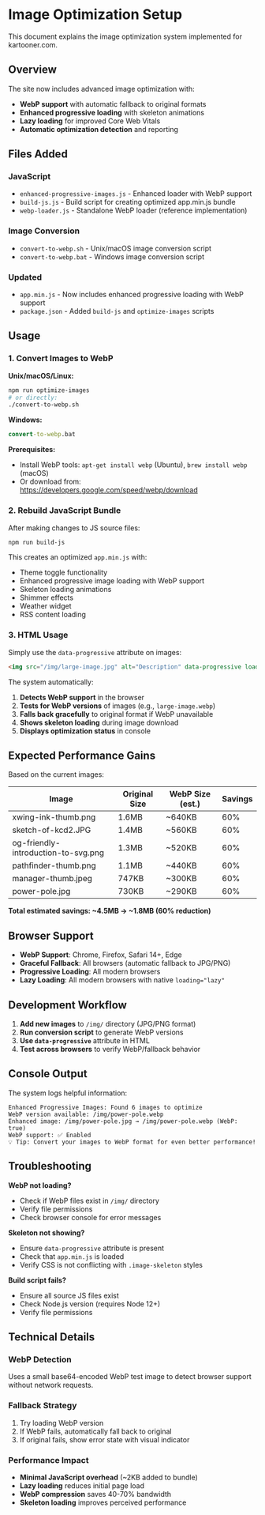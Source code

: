 # Image Optimization Setup

This document explains the image optimization system implemented for kartooner.com.

## Overview

The site now includes advanced image optimization with:
- **WebP support** with automatic fallback to original formats
- **Enhanced progressive loading** with skeleton animations  
- **Lazy loading** for improved Core Web Vitals
- **Automatic optimization detection** and reporting

## Files Added

### JavaScript
- `enhanced-progressive-images.js` - Enhanced loader with WebP support
- `build-js.js` - Build script for creating optimized app.min.js bundle
- `webp-loader.js` - Standalone WebP loader (reference implementation)

### Image Conversion
- `convert-to-webp.sh` - Unix/macOS image conversion script
- `convert-to-webp.bat` - Windows image conversion script

### Updated
- `app.min.js` - Now includes enhanced progressive loading with WebP support
- `package.json` - Added `build-js` and `optimize-images` scripts

## Usage

### 1. Convert Images to WebP

**Unix/macOS/Linux:**
```bash
npm run optimize-images
# or directly:
./convert-to-webp.sh
```

**Windows:**
```cmd
convert-to-webp.bat
```

**Prerequisites:**
- Install WebP tools: `apt-get install webp` (Ubuntu), `brew install webp` (macOS)
- Or download from: https://developers.google.com/speed/webp/download

### 2. Rebuild JavaScript Bundle

After making changes to JS source files:
```bash
npm run build-js
```

This creates an optimized `app.min.js` with:
- Theme toggle functionality
- Enhanced progressive image loading with WebP support
- Skeleton loading animations
- Shimmer effects
- Weather widget
- RSS content loading

### 3. HTML Usage

Simply use the `data-progressive` attribute on images:
```html
<img src="/img/large-image.jpg" alt="Description" data-progressive loading="lazy" />
```

The system automatically:
1. **Detects WebP support** in the browser
2. **Tests for WebP versions** of images (e.g., `large-image.webp`)
3. **Falls back gracefully** to original format if WebP unavailable
4. **Shows skeleton loading** during image download
5. **Displays optimization status** in console

## Expected Performance Gains

Based on the current images:

| Image | Original Size | WebP Size (est.) | Savings |
|-------|---------------|------------------|---------|
| xwing-ink-thumb.png | 1.6MB | ~640KB | 60% |
| sketch-of-kcd2.JPG | 1.4MB | ~560KB | 60% |
| og-friendly-introduction-to-svg.png | 1.3MB | ~520KB | 60% |
| pathfinder-thumb.png | 1.1MB | ~440KB | 60% |
| manager-thumb.jpeg | 747KB | ~300KB | 60% |
| power-pole.jpg | 730KB | ~290KB | 60% |

**Total estimated savings: ~4.5MB → ~1.8MB (60% reduction)**

## Browser Support

- **WebP Support**: Chrome, Firefox, Safari 14+, Edge
- **Graceful Fallback**: All browsers (automatic fallback to JPG/PNG)
- **Progressive Loading**: All modern browsers
- **Lazy Loading**: All modern browsers with native `loading="lazy"`

## Development Workflow

1. **Add new images** to `/img/` directory (JPG/PNG format)
2. **Run conversion script** to generate WebP versions
3. **Use `data-progressive`** attribute in HTML
4. **Test across browsers** to verify WebP/fallback behavior

## Console Output

The system logs helpful information:
```
Enhanced Progressive Images: Found 6 images to optimize
WebP version available: /img/power-pole.webp  
Enhanced image: /img/power-pole.jpg → /img/power-pole.webp (WebP: true)
WebP support: ✅ Enabled
💡 Tip: Convert your images to WebP format for even better performance!
```

## Troubleshooting

**WebP not loading?**
- Check if WebP files exist in `/img/` directory
- Verify file permissions
- Check browser console for error messages

**Skeleton not showing?**
- Ensure `data-progressive` attribute is present
- Check that `app.min.js` is loaded
- Verify CSS is not conflicting with `.image-skeleton` styles

**Build script fails?**
- Ensure all source JS files exist
- Check Node.js version (requires Node 12+)
- Verify file permissions

## Technical Details

### WebP Detection
Uses a small base64-encoded WebP test image to detect browser support without network requests.

### Fallback Strategy
1. Try loading WebP version
2. If WebP fails, automatically fall back to original
3. If original fails, show error state with visual indicator

### Performance Impact
- **Minimal JavaScript overhead** (~2KB added to bundle)
- **Lazy loading** reduces initial page load
- **WebP compression** saves 40-70% bandwidth
- **Skeleton loading** improves perceived performance